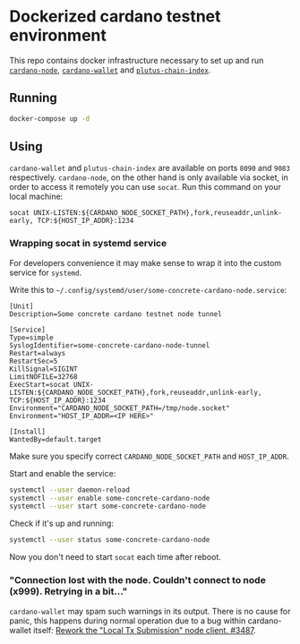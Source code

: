 # Dockerized cardano testnet environment
This repo contains docker infrastructure necessary to set up and run
[`cardano-node`](https://hub.docker.com/r/inputoutput/cardano-node),
[`cardano-wallet`](https://hub.docker.com/r/inputoutput/cardano-wallet) and
[`plutus-chain-index`](https://github.com/input-output-hk/plutus-apps/tree/main/plutus-chain-index).

## Running
```sh
docker-compose up -d
```

## Using
`cardano-wallet` and `plutus-chain-index` are available on ports `8090` and `9083` respectively. `cardano-node`, on the other hand is only available via socket, in order to access it remotely you can use `socat`. Run this command on your local machine:
```
socat UNIX-LISTEN:${CARDANO_NODE_SOCKET_PATH},fork,reuseaddr,unlink-early, TCP:${HOST_IP_ADDR}:1234
```

### Wrapping socat in systemd service
For developers convenience it may make sense to wrap it into the custom service for `systemd`.

Write this to `~/.config/systemd/user/some-concrete-cardano-node.service`:
```systemd
[Unit]
Description=Some concrete cardano testnet node tunnel

[Service]
Type=simple
SyslogIdentifier=some-concrete-cardano-node-tunnel
Restart=always
RestartSec=5
KillSignal=SIGINT
LimitNOFILE=32768
ExecStart=socat UNIX-LISTEN:${CARDANO_NODE_SOCKET_PATH},fork,reuseaddr,unlink-early, TCP:${HOST_IP_ADDR}:1234
Environment="CARDANO_NODE_SOCKET_PATH=/tmp/node.socket"
Environment="HOST_IP_ADDR=<IP HERE>"

[Install]
WantedBy=default.target
```

Make sure you specify correct `CARDANO_NODE_SOCKET_PATH` and `HOST_IP_ADDR`.

Start and enable the service:
```sh
systemctl --user daemon-reload
systemctl --user enable some-concrete-cardano-node
systemctl --user start some-concrete-cardano-node
```

Check if it's up and running:
```sh
systemctl --user status some-concrete-cardano-node
```

Now you don't need to start `socat` each time after reboot.

### "Connection lost with the node. Couldn't connect to node (x999). Retrying in a bit..."

`cardano-wallet` may spam such warnings in its output. There is no cause for panic, this happens during normal operation due to a bug within cardano-wallet itself: [Rework the "Local Tx Submission" node client. #3487](https://github.com/input-output-hk/cardano-wallet/pull/3487).
